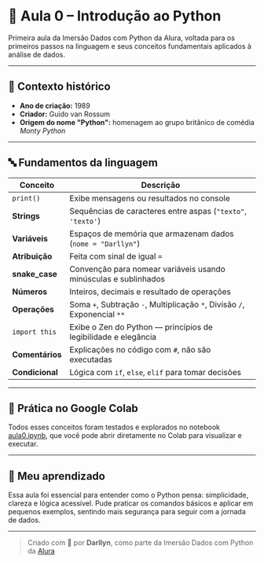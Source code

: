 # 🐍 Aula 0 – Introdução ao Python

Primeira aula da Imersão Dados com Python da Alura, voltada para os primeiros passos na linguagem e seus conceitos fundamentais aplicados à análise de dados.

---

## 📅 Contexto histórico

- **Ano de criação:** 1989  
- **Criador:** Guido van Rossum  
- **Origem do nome "Python":** homenagem ao grupo britânico de comédia *Monty Python*

---

## 🔤 Fundamentos da linguagem

| Conceito            | Descrição                                                                 |
|---------------------|---------------------------------------------------------------------------|
| `print()`           | Exibe mensagens ou resultados no console                                  |
| **Strings**         | Sequências de caracteres entre aspas (`"texto"`, `'texto'`)               |
| **Variáveis**       | Espaços de memória que armazenam dados (`nome = "Darllyn"`)               |
| **Atribuição**      | Feita com sinal de igual `=`                                               |
| **snake_case**      | Convenção para nomear variáveis usando minúsculas e sublinhados           |
| **Números**         | Inteiros, decimais e resultado de operações                               |
| **Operações**       | Soma `+`, Subtração `-`, Multiplicação `*`, Divisão `/`, Exponencial `**` |
| `import this`       | Exibe o Zen do Python — princípios de legibilidade e elegância            |
| **Comentários**     | Explicações no código com `#`, não são executadas                         |
| **Condicional**     | Lógica com `if`, `else`, `elif` para tomar decisões                       |

---

## 📒 Prática no Google Colab

Todos esses conceitos foram testados e explorados no notebook [aula0.ipynb](./aula0.ipynb), que você pode abrir diretamente no Colab para visualizar e executar.

---

## 🎯 Meu aprendizado

Essa aula foi essencial para entender como o Python pensa: simplicidade, clareza e lógica acessível. Pude praticar os comandos básicos e aplicar em pequenos exemplos, sentindo mais segurança para seguir com a jornada de dados.

---

> Criado com 💙 por **Darllyn**, como parte da Imersão Dados com Python da [Alura](https://www.alura.com.br/)
